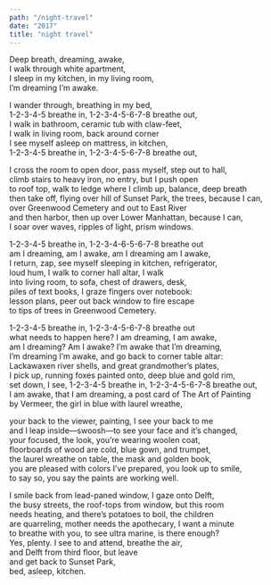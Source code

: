 ```yaml
---
path: "/night-travel"
date: "2017"
title: "night travel"
---
```


Deep breath, dreaming, awake,<!-- end -->   
I walk through white apartment,   
I sleep in my kitchen, in my living room,   
I’m dreaming I’m awake.

I wander through, breathing in my bed,   
1-2-3-4-5 breathe in, 1-2-3-4-5-6-7-8 breathe out,   
I walk in bathroom, ceramic tub with claw-feet,  
I walk in living room, back around corner  
I see myself asleep on mattress, in kitchen,   
1-2-3-4-5 breathe in, 1-2-3-4-5-6-7-8 breathe out,

I cross the room to open door, pass myself, step out to hall,   
climb stairs to heavy iron, no entry, but I push open   
to roof top, walk to ledge where I climb up, balance, deep breath  
then take off, flying over hill of Sunset Park, the trees, because I can,   
over Greenwood Cemetery and out to East River  
and then harbor, then up over Lower Manhattan, because I can,   
I soar over waves, ripples of light, prism windows.

1-2-3-4-5 breathe in, 1-2-3-4-6-5-6-7-8 breathe out  
am I dreaming, am I awake, am I dreaming am I awake,   
I return, zap, see myself sleeping in kitchen, refrigerator,  
loud hum, I walk to corner hall altar, I walk   
into living room, to sofa, chest of drawers, desk,   
piles of text books, I graze fingers over notebook:  
lesson plans, peer out back window to fire escape   
to tips of trees in Greenwood Cemetery.

1-2-3-4-5 breathe in, 1-2-3-4-5-6-7-8 breathe out  
what needs to happen here? I am dreaming, I am awake,   
am I dreaming? Am I awake? I’m awake that I’m dreaming,   
I’m dreaming I’m awake, and go back to corner table altar:  
Lackawaxen river shells, and great grandmother’s plates,   
I pick up, running foxes painted onto, deep blue and gold rim,   
set down, I see, 1-2-3-4-5 breathe in, 1-2-3-4-5-6-7-8 breathe out,   
I am awake, that I am dreaming, a post card of The Art of Painting  
by Vermeer, the girl in blue with laurel wreathe, 

your back to the viewer, painting, I see your back to me   
and I leap inside—swoosh—to see your face and it’s changed,   
your focused, the look, you’re wearing woolen coat,   
floorboards of wood are cold, blue gown, and trumpet,   
the laurel wreathe on table, the mask and golden book,   
you are pleased with colors I’ve prepared, you look up to smile,   
to say so, you say the paints are working well. 

I smile back from lead-paned window, I gaze onto Delft,   
the busy streets, the roof-tops from window, but this room   
needs heating, and there’s potatoes to boil, the children   
are quarreling, mother needs the apothecary, I want a minute   
to breathe with you, to see ultra marine, is there enough?   
Yes, plenty. I see to and attend, breathe the air,   
and Delft from third floor, but leave   
and get back to Sunset Park,  
bed, asleep, kitchen. 
